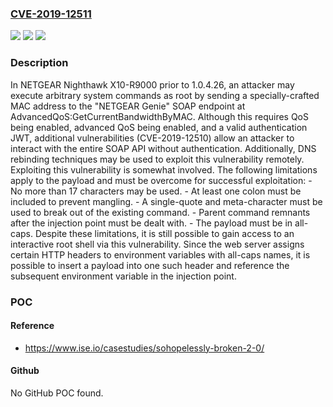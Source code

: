 ### [CVE-2019-12511](https://cve.mitre.org/cgi-bin/cvename.cgi?name=CVE-2019-12511)
![](https://img.shields.io/static/v1?label=Product&message=n%2Fa&color=blue)
![](https://img.shields.io/static/v1?label=Version&message=n%2Fa&color=blue)
![](https://img.shields.io/static/v1?label=Vulnerability&message=n%2Fa&color=brighgreen)

### Description

In NETGEAR Nighthawk X10-R9000 prior to 1.0.4.26, an attacker may execute arbitrary system commands as root by sending a specially-crafted MAC address to the "NETGEAR Genie" SOAP endpoint at AdvancedQoS:GetCurrentBandwidthByMAC. Although this requires QoS being enabled, advanced QoS being enabled, and a valid authentication JWT, additional vulnerabilities (CVE-2019-12510) allow an attacker to interact with the entire SOAP API without authentication. Additionally, DNS rebinding techniques may be used to exploit this vulnerability remotely. Exploiting this vulnerability is somewhat involved. The following limitations apply to the payload and must be overcome for successful exploitation: - No more than 17 characters may be used. - At least one colon must be included to prevent mangling. - A single-quote and meta-character must be used to break out of the existing command. - Parent command remnants after the injection point must be dealt with. - The payload must be in all-caps. Despite these limitations, it is still possible to gain access to an interactive root shell via this vulnerability. Since the web server assigns certain HTTP headers to environment variables with all-caps names, it is possible to insert a payload into one such header and reference the subsequent environment variable in the injection point.

### POC

#### Reference
- https://www.ise.io/casestudies/sohopelessly-broken-2-0/

#### Github
No GitHub POC found.

